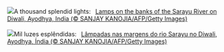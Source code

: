 ![](https://www.bing.com/th?id=OHR.DiwaliAyodhya_EN-GB6661092478_UHD.jpg&w=1000)A thousand splendid lights:&nbsp;&ensp;[Lamps on the banks of the Sarayu River on Diwali, Ayodhya, India (© SANJAY KANOJIA/AFP/Getty Images)](https://www.bing.com/th?id=OHR.DiwaliAyodhya_EN-GB6661092478_UHD.jpg)
<br><br/>
![](https://www.bing.com/th?id=OHR.DiwaliAyodhya_PT-BR8972451551_UHD.jpg&w=1000)Mil luzes esplêndidas:&nbsp;&ensp;[Lâmpadas nas margens do rio Sarayu no Diwali, Ayodhya, Índia (© SANJAY KANOJIA/AFP/Getty Images)](https://www.bing.com/th?id=OHR.DiwaliAyodhya_PT-BR8972451551_UHD.jpg)
<br><br/>
